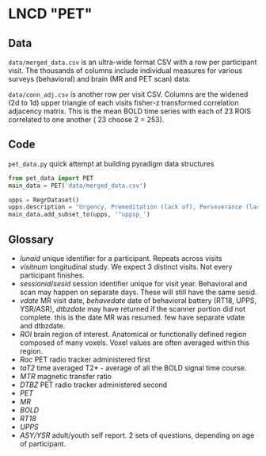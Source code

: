 # LNCD "PET" 

## Data
`data/merged_data.csv` is an ultra-wide format CSV with a row per participant visit.
The thousands of columns include individual measures for various surveys (behavioral) and brain (MR and PET scan) data.

`data/conn_adj.csv` is another row per visit CSV. Columns are the widened (2d to 1d) upper triangle of each visits fisher-z transformed correlation adjacency matrix. This is the mean BOLD time series with each of 23 ROIS correlated to one another ( 23 choose 2 = 253).

## Code

`pet_data.py` quick attempt at building pyradigm data structures


```python
from pet_data import PET
main_data = PET('data/merged_data.csv')

upps = RegrDataset()                                                                                           
upps.description = "Urgency, Premeditation (lack of), Perseverance (lack of), Sensation Seeking, Positive Urgency, Impulsive Behavior Scale"
main_data.add_subset_to(upps, '^uppsp_') 

```

## Glossary
* *lunaid*  unique identifier for a participant. Repeats across visits
* *visitnum* longitudinal study. We expect 3 distinct visits. Not every participant finishes. 
* *sessionid*/*sesid*  session identifier unique for visit year. Behavioral and scan may happen on separate days. These will still have the same sesid.
* *vdate* MR visit date, *behavedate* date of behavioral battery (RT18, UPPS, YSR/ASR), *dtbzdate* may have returned if the scanner portion did not complete. this is the date MR was resumed. few have separate vdate and dtbzdate.
* *ROI*  brain region of interest. Anatomical or functionally defined region composed of many voxels. Voxel values are often averaged within this region.
* *Rac* PET radio tracker administered first
* *taT2* time averaged T2\* - average of all the BOLD signal time course.
* *MTR* magnetic transfer ratio
* *DTBZ* PET radio tracker administered second
* *PET* 
* *MR* 
* *BOLD* 
* *RT18*
* *UPPS*
* *ASY/YSR* adult/youth self report. 2 sets of questions, depending on age of participant.

